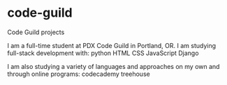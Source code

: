 # code-guild
Code Guild projects

I am a full-time student at PDX Code Guild in Portland, OR.
I am studying full-stack development with:
  python
  HTML
  CSS
  JavaScript
  Django

I am also studying a variety of languages and approaches on my own and through online programs:
        codecademy
        treehouse
